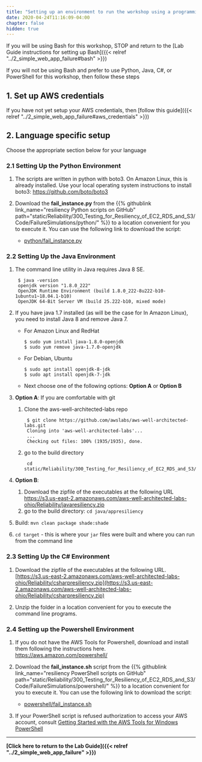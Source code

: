 ```yaml
---
title: "Setting up an environment to run the workshop using a programming language"
date: 2020-04-24T11:16:09-04:00
chapter: false
hidden: true
---
```

If you will be using Bash for this workshop, STOP and return to the [Lab Guide instructions for setting up Bash]({{< relref "../2_simple_web_app_failure#bash" >}})

If you will not be using Bash and prefer to use Python, Java, C#, or PowerShell for this workshop, then follow these steps

## 1. Set up AWS credentials

If you have not yet setup your AWS credentials, then [follow this guide]({{< relref "../2_simple_web_app_failure#aws_credentials" >}})

## 2. Language specific setup

Choose the appropriate section below for your language

### 2.1 Setting Up the Python Environment

1. The scripts are written in python with boto3. On Amazon Linux, this is already installed. Use your local operating system instructions to install boto3: <https://github.com/boto/boto3>



1. Download the **fail_instance.py** from the {{% githublink link_name="resiliency Python scripts on GitHub" path="static/Reliability/300_Testing_for_Resiliency_of_EC2_RDS_and_S3/Code/FailureSimulations/python/" %}} to a location convenient for you to execute it. You can use the following link to download the script:
      * [python/fail_instance.py](/Reliability/300_Testing_for_Resiliency_of_EC2_RDS_and_S3/Code/FailureSimulations/python/fail_instance.py)

### 2.2 Setting Up the Java Environment

1. The command line utility in Java requires Java 8 SE.  

        $ java -version
        openjdk version "1.8.0_222"
        OpenJDK Runtime Environment (build 1.8.0_222-8u222-b10-1ubuntu1~18.04.1-b10)
        OpenJDK 64-Bit Server VM (build 25.222-b10, mixed mode)

1. If you have java 1.7 installed (as will be the case for In Amazon Linux), you need to install Java 8 and remove Java 7.

      * For Amazon Linux and RedHat

            $ sudo yum install java-1.8.0-openjdk
            $ sudo yum remove java-1.7.0-openjdk

      * For Debian, Ubuntu

            $ sudo apt install openjdk-8-jdk
            $ sudo apt install openjdk-7-jdk

      * Next choose one of the following options: **Option A** or **Option B**

1. **Option A**: If you are comfortable with git
      1. Clone the aws-well-architected-labs repo

              $ git clone https://github.com/awslabs/aws-well-architected-labs.git
              Cloning into 'aws-well-architected-labs'...
              ...
              Checking out files: 100% (1935/1935), done.

      1. go to the build directory

              cd static/Reliability/300_Testing_for_Resiliency_of_EC2_RDS_and_S3/Code/FailureSimulations/java/appresiliency

1. **Option B**:
      1. Download the zipfile of the executables at the following URL <https://s3.us-east-2.amazonaws.com/aws-well-architected-labs-ohio/Reliability/javaresiliency.zip>
      1. go to the build directory: `cd java/appresiliency`

1. Build: `mvn clean package shade:shade`

1. `cd target` - this is where your `jar` files were built and where you can run from the command line

### 2.3 Setting Up the C# Environment

1. Download the zipfile of the executables at the following URL. [https://s3.us-east-2.amazonaws.com/aws-well-architected-labs-ohio/Reliability/csharpresiliency.zip](https://s3.us-east-2.amazonaws.com/aws-well-architected-labs-ohio/Reliability/csharpresiliency.zip)  

2. Unzip the folder in a location convenient for you to execute the command line programs.  

### 2.4 Setting up the Powershell Environment

1. If you do not have the AWS Tools for Powershell, download and install them following the instructions here. <https://aws.amazon.com/powershell/>



1. Download the **fail_instance.sh** script from the {{% githublink link_name="resiliency PowerShell scripts on GitHub" path="static/Reliability/300_Testing_for_Resiliency_of_EC2_RDS_and_S3/Code/FailureSimulations/powershell/" %}} to a location convenient for you to execute it. You can use the following link to download the script:
      * [powershell/fail_instance.sh](/Reliability/300_Testing_for_Resiliency_of_EC2_RDS_and_S3/Code/FailureSimulations/powershell/fail_instance.ps1)

1. If your PowerShell script is refused authorization to access your AWS account, consult [Getting Started with the AWS Tools for Windows PowerShell](https://docs.aws.amazon.com/powershell/latest/userguide/pstools-getting-started.html)

---
**[Click here to return to the Lab Guide]({{< relref "../2_simple_web_app_failure" >}})**
